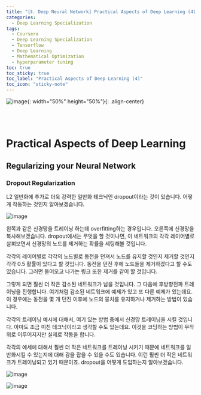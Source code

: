 ```yaml
---
title: "[Ⅱ. Deep Neural Network] Practical Aspects of Deep Learning (4)"
categories:
  - Deep Learning Specialization
tags:
  - Coursera
  - Deep Learning Specialization
  - Tensorflow
  - Deep Learning
  - Mathematical Optimization
  - hyperparameter tuning
toc: true
toc_sticky: true
toc_label: "Practical Aspects of Deep Learning (4)"
toc_icon: "sticky-note"
---
```


![image](https://user-images.githubusercontent.com/55765292/177095282-038ee3ed-f543-4793-9eff-f2d5ac239f36.png){: width="50%" height="50%"}{: .align-center}

<br><br>

# Practical Aspects of Deep Learning

## Regularizing your Neural Network

### Dropout Regularization

L2 일반화에 추가로 더욱 강력한 일반화 테크닉인 dropout이라는 것이 있습니다. 어떻게 작동하는 것인지 알아보겠습니다.

![image](https://user-images.githubusercontent.com/55765292/177447990-2f10cd38-332a-4fea-93d2-9ab8934faa38.png)

왼쪽과 같은 신경망을 트레이닝 하는데 overfitting하는 경우입니다. 오른쪽에 신경망을 복사해보겠습니다. dropout에서는 무엇을 할 것이나면, 이 네트워크의 각각 레이어별로 살펴보면서 신경망의 노드를 제거하는 확률을 세팅해볼 것입니다.

각각의 레이어별로 각각의 노드별로 동전을 던져서 노드를 유지할 것인지 제거할 것인지 각각 0.5 활률이 있다고 할 것입니다. 동전을 던진 후에 노드들을 제거하겠다고 할 수도 있습니다. 그러면 들어오고 나가는 링크 또한 제거를 같이 할 것입니다.

그렇게 되면 훨씬 더 작은 감소된 네트워크가 남을 것입니다. 그 다음에 후방향전파 트레이닝을 진행합니다. 여기처럼 감소된 네트워크에 예제가 있고 또 다른 예제가 있는데요. 이 경우에는 동전을 몇 개 던진 이후에 노드의 뭉치를 유지하거나 제거하는 방법이 있습니다.

각각의 트레이닝 예시에 대해서, 여기 있는 방법 중에서 신경망 트레이닝을 시킬 것입니다. 아마도 조금 미친 테크닉이라고 생각할 수도 있는데요. 이것을 코딩하는 방법이 무작위로 이루어지지만 실제로 작동을 합니다.

각각의 예세에 대해서 훨씬 더 작은 네트워크를 트레이닝 시키기 때문에 네트워크를 일반화시킬 수 있는지에 대해 감을 잡을 수 있을 수도 있습니다. 이런 훨씬 더 작은 네트워크가 트레이닝되고 있기 때문이죠. dropout을 어떻게 도입하는지 알아보겠습니다.

![image](https://user-images.githubusercontent.com/55765292/177448028-65bcd66f-0dfc-4a03-993a-b071e3d33f2b.png)

![image](https://user-images.githubusercontent.com/55765292/177448054-8e8abf04-573c-4ec6-a12f-c7d583da71e2.png)
